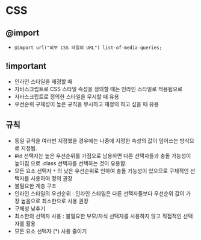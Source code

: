 # CSS

## @import

- `@import url("외부 CSS 파일의 URL") list-of-media-queries;`

## !important

- 인라인 스타일을 재정할 때
- 자바스크립트로 CSS 스타일 속성을 정의할 때는 인라인 스타일로 적용됨으로
- 자바스크립트로 정의한 스타일을 무시할 때 유용
- 우선순위 구체성이 높은 규칙을 무시하고 재정의 하고 싶을 때 유용

## 규칙

- 동일 규칙을 여러번 지정했을 경우에는 나중에 지정한 속성의 값이 덮어쓰는 방식으로 지정됨.
- #id 선택자는 높은 우선순위를 가짐으로 남용하면 다른 선택자들과 충돌 가능성이 높아짐 으로 .class 선택자를 선택하는 것이 유용함.
- 모든 요소 선택자 `*` 의 낮은 우선순위로 인하여 충돌 가능성이 있으므로 구체적인 선택자를 사용하여 정의 권장
- 불필요한 계층 구조
- 인라인 스타일의 우선순위 : 인라인 스타일은 다른 선택자들보다 우선순위 값이 가장 높음으로 최소한으로 사용 권장
- 구체성 낮추기
- 최소한의 선택자 사용 : 불필요한 부모/자식 선택자를 사용하지 않고 직접적인 선택자를 활용
- 모든 요소 선택자 (*) 사용 줄이기
